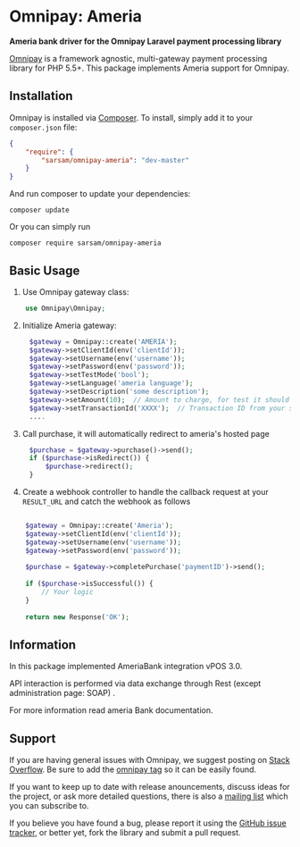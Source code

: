 # Omnipay: Ameria

**Ameria bank driver for the Omnipay Laravel payment processing library**

[Omnipay](https://github.com/thephpleague/omnipay) is a framework agnostic, multi-gateway payment
processing library for PHP 5.5+. This package implements Ameria support for Omnipay.

## Installation

Omnipay is installed via [Composer](http://getcomposer.org/). To install, simply add it
to your `composer.json` file:

```json
{
    "require": {
        "sarsam/omnipay-ameria": "dev-master"
    }
}
```

And run composer to update your dependencies:

    composer update

Or you can simply run

    composer require sarsam/omnipay-ameria

## Basic Usage

1. Use Omnipay gateway class:

```php
    use Omnipay\Omnipay;
```

2. Initialize Ameria gateway:

```php
     $gateway = Omnipay::create('AMERIA');
     $gateway->setClientId(env('clientId'));
     $gateway->setUsername(env('username'));
     $gateway->setPassword(env('password'));
     $gateway->setTestMode('bool');
     $gateway->setLanguage('ameria language');
     $gateway->setDescription('some description');
     $gateway->setAmount(10);  // Amount to charge, for test it should be 10
     $gateway->setTransactionId('XXXX');  // Transaction ID from your system
     ....
```

3. Call purchase, it will automatically redirect to ameria's hosted page

```php
     $purchase = $gateway->purchase()->send();
     if ($purchase->isRedirect()) {
         $purchase->redirect();
     }
```

4. Create a webhook controller to handle the callback request at your `RESULT_URL` and catch the webhook as follows

```php

    $gateway = Omnipay::create('Ameria');
    $gateway->setClientId(env('clientId'));
    $gateway->setUsername(env('username'));
    $gateway->setPassword(env('password'));
    
    $purchase = $gateway->completePurchase('paymentID')->send();
    
    if ($purchase->isSuccessful()) {       
        // Your logic     
    }
    
    return new Response('OK');

```
## Information

In this package implemented AmeriaBank integration vPOS 3.0. 

API interaction is performed via data exchange through Rest (except administration page: SOAP) .

For more information read ameria Bank documentation.

## Support

If you are having general issues with Omnipay, we suggest posting on
[Stack Overflow](http://stackoverflow.com/). Be sure to add the
[omnipay tag](http://stackoverflow.com/questions/tagged/omnipay) so it can be easily found.

If you want to keep up to date with release anouncements, discuss ideas for the project,
or ask more detailed questions, there is also a [mailing list](https://groups.google.com/forum/#!forum/omnipay) which
you can subscribe to.

If you believe you have found a bug, please report it using the [GitHub issue tracker](https://github.com/thephpleague/omnipay-idram/issues),
or better yet, fork the library and submit a pull request.